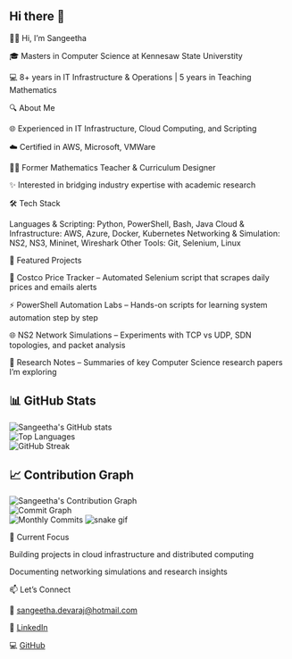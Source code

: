 ## Hi there 👋

<!--
**Sangeetha7/Sangeetha7** is a ✨ _special_ ✨ repository because its `README.md` (this file) appears on your GitHub profile.

Here are some ideas to get you started:

- 🔭 I’m currently working on ...
- 🌱 I’m currently learning ...
- 👯 I’m looking to collaborate on ...
- 🤔 I’m looking for help with ...
- 💬 Ask me about ...
- 📫 How to reach me: ...
- 😄 Pronouns: ...
- ⚡ Fun fact: ...
-->

👩‍💻 Hi, I’m Sangeetha

  🎓 Masters in Computer Science at Kennesaw State Universtity

  💻 8+ years in IT Infrastructure & Operations | 5 years in Teaching Mathematics

🔍 About Me

  🌐 Experienced in IT Infrastructure, Cloud Computing, and Scripting

  ☁️ Certified in AWS, Microsoft, VMWare

  🧑‍🏫 Former Mathematics Teacher & Curriculum Designer

  ✨ Interested in bridging industry expertise with academic research

🛠️ Tech Stack

  Languages & Scripting: Python, PowerShell, Bash, Java
  Cloud & Infrastructure: AWS, Azure, Docker, Kubernetes
  Networking & Simulation: NS2, NS3, Mininet, Wireshark
  Other Tools: Git, Selenium, Linux

📂 Featured Projects

  🛒 Costco Price Tracker
    – Automated Selenium script that scrapes daily prices and emails alerts

  ⚡ PowerShell Automation Labs
    – Hands-on scripts for learning system automation step by step

  🌐 NS2 Network Simulations
   – Experiments with TCP vs UDP, SDN topologies, and packet analysis

  📖 Research Notes
   – Summaries of key Computer Science research papers I’m exploring

## 📊 GitHub Stats  

![Sangeetha's GitHub stats](https://github-readme-stats.vercel.app/api?username=Sangeetha7&show_icons=true&theme=tokyonight)  
![Top Languages](https://github-readme-stats.vercel.app/api/top-langs/?username=Sangeetha7&layout=compact&theme=tokyonight)  
![GitHub Streak](https://streak-stats.demolab.com?user=Sangeetha7&theme=tokyonight&border_radius=10)

## 📈 Contribution Graph  

![Sangeetha's Contribution Graph](https://github-profile-summary-cards.vercel.app/api/cards/productive-time?username=Sangeetha7&theme=tokyonight)  
![Commit Graph](https://github-profile-summary-cards.vercel.app/api/cards/repos-per-language?username=Sangeetha7&theme=tokyonight)  
![Monthly Commits](https://github-profile-summary-cards.vercel.app/api/cards/commit-per-day?username=Sangeetha7&theme=tokyonight)
![snake gif](https://github.com/Sangeetha7/Sangeetha7/blob/output/github-contribution-grid-snake.gif)

🌱 Current Focus

  Building projects in cloud infrastructure and distributed computing

  Documenting networking simulations and research insights

📫 Let’s Connect

  📧 sangeetha.devaraj@hotmail.com

  🔗 [LinkedIn](https://www.linkedin.com/in/sangeetha-devaraj-2a7ba023/)

  💻 [GitHub](https://github.com/Sangeetha7)

